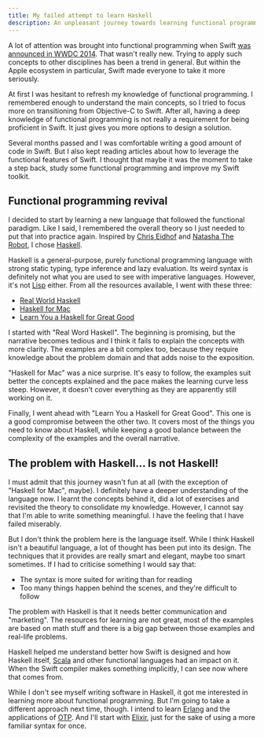 ```yaml
---
title: My failed attempt to learn Haskell
description: An unpleasant journey towards learning functional programming through Haskell
---
```

A lot of attention was brought into functional programming when Swift [was announced in WWDC 2014](https://developer.apple.com/videos/play/wwdc2014/101/). That wasn't really new. Trying to apply such concepts to other disciplines has been a trend in general. But within the Apple ecosystem in particular, Swift made everyone to take it more seriously.

<!--more-->

At first I was hesitant to refresh my knowledge of functional programming. I remembered enough to understand the main concepts, so I tried to focus more on transitioning from Objective-C to Swift. After all, having a deep knowledge of functional programming is not really a requirement for being proficient in Swift. It just gives you more options to design a solution.

Several months passed and I was comfortable writing a good amount of code in Swift. But I also kept reading articles about how to leverage the functional features of Swift. I thought that maybe it was the moment to take a step back, study some functional programming and improve my Swift toolkit.


## Functional programming revival
I decided to start by learning a new language that followed the functional paradigm. Like I said, I remembered the overall theory so I just needed to put that into practice again. Inspired by [Chris Eidhof](http://www.twitter.com/chriseidhof/) and [Natasha The Robot](https://www.natashatherobot.com/reading-functional-programming/), I chose [Haskell](https://www.haskell.org).

Haskell is a general-purpose, purely functional programming language with strong static typing, type inference and lazy evaluation. Its weird syntax is definitely not what you are used to see with imperative languages. However, it's not [Lisp](https://en.wikipedia.org/wiki/Lisp_(programming_language)) either. From all the resources available, I went with these three:

* [Real World Haskell](http://book.realworldhaskell.org)
* [Haskell for Mac](http://learn.hfm.io)
* [Learn You a Haskell for Great Good](http://learnyouahaskell.com)

I started with "Real Word Haskell". The beginning is promising, but the narrative becomes tedious and I think it fails to explain the concepts with more clarity. The examples are a bit complex too, because they require knowledge about the problem domain and that adds noise to the exposition.

"Haskell for Mac" was a nice surprise. It's easy to follow, the examples suit better the concepts explained and the pace makes the learning curve less steep. However, it doesn't cover everything as they are apparently still working on it.

Finally, I went ahead with "Learn You a Haskell for Great Good". This one is a good compromise between the other two. It covers most of the things you need to know about Haskell, while keeping a good balance between the complexity of the examples and the overall narrative.


## The problem with Haskell... Is not Haskell!
I must admit that this journey wasn't fun at all (with the exception of "Haskell for Mac", maybe). I definitely have a deeper understanding of the language now. I learnt the concepts behind it, did a lot of exercises and revisited the theory to consolidate my knowledge. However, I cannot say that I'm able to write something meaningful. I have the feeling that I have failed miserably.

But I don't think the problem here is the language itself. While I think Haskell isn't a beautiful language, a lot of thought has been put into its design. The techniques that it provides are really smart and elegant, maybe too smart sometimes. If I had to criticise something I would say that:

* The syntax is more suited for writing than for reading
* Too many things happen behind the scenes, and they're difficult to follow

The problem with Haskell is that it needs better communication and "marketing". The resources for learning are not great, most of the examples are based on math stuff and there is a big gap between those examples and real-life problems.

Haskell helped me understand better how Swift is designed and how Haskell itself, [Scala](http://www.scala-lang.org) and other functional languages had an impact on it. When the Swift compiler makes something implicitly, I can see now where that comes from.

While I don't see myself writing software in Haskell, it got me interested in learning more about functional programming. But I'm going to take a different approach next time, though. I intend to learn [Erlang](http://www.erlang.org) and the applications of [OTP](https://en.wikipedia.org/wiki/Open_Telecom_Platform). And I'll start with [Elixir](http://elixir-lang.org), just for the sake of using a more familiar syntax for once.
